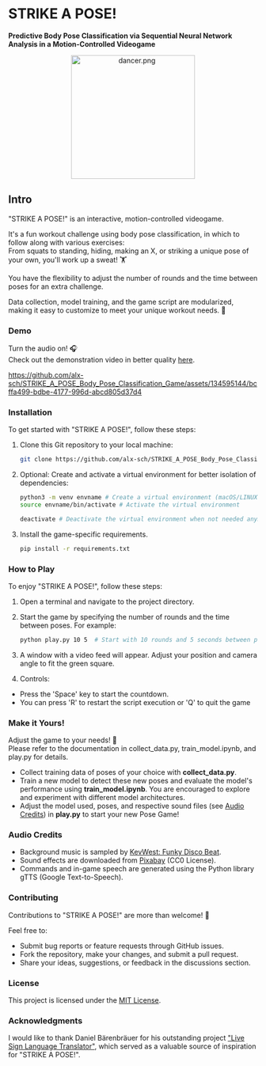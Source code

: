 # STRIKE A POSE! 
**Predictive Body Pose Classification via Sequential Neural Network Analysis in a Motion-Controlled Videogame**

<p align="center">
    <img src="https://github.com/alx-sch/STRIKE_A_POSE_Body_Pose_Classification_Game/assets/134595144/efd8d989-79a2-48e5-9f77-0006680ff04d" alt="dancer.png" style="width: 250px;" />
</p>

## Intro 
"STRIKE A POSE!" is an interactive, motion-controlled videogame.   

It's a fun workout challenge using body pose classification, in which to follow along with various exercises:   
From squats to standing, hiding, making an X, or striking a unique pose of your own, you'll work up a sweat! 🏋️   

You have the flexibility to adjust the number of rounds and the time between poses for an extra challenge.    

Data collection, model training, and the game script are modularized, making it easy to customize to meet your unique workout needs. 💪  

### Demo
Turn the audio on! 🎧  
Check out the demonstration video in better quality [here](https://www.loom.com/share/c715db6d054c44cab8a703be838f9201?sid=b5d8c26a-da8b-4349-9043-285fca207493).

https://github.com/alx-sch/STRIKE_A_POSE_Body_Pose_Classification_Game/assets/134595144/bcffa499-bdbe-4177-996d-abcd805d37d4

### Installation

To get started with "STRIKE A POSE!", follow these steps:

1. Clone this Git repository to your local machine:
   ```bash
   git clone https://github.com/alx-sch/STRIKE_A_POSE_Body_Pose_Classification_Game.git

2. Optional: Create and activate a virtual environment for better isolation of dependencies:
    ```bash
    python3 -m venv envname # Create a virtual environment (macOS/LINUX)
    source envname/bin/activate # Activate the virtual environment

    deactivate # Deactivate the virtual environment when not needed anymore

3. Install the game-specific requirements.
    ```bash
    pip install -r requirements.txt

### How to Play
To enjoy "STRIKE A POSE!", follow these steps:

1. Open a terminal and navigate to the project directory.

2. Start the game by specifying the number of rounds and the time between poses. For example:

   ```bash
   python play.py 10 5  # Start with 10 rounds and 5 seconds between poses

3. A window with a video feed will appear. Adjust your position and camera angle to fit the green square.
   
4. Controls:
  - Press the 'Space' key to start the countdown.
  - You can press 'R' to restart the script execution or 'Q' to quit the game

### Make it Yours!
Adjust the game to your needs! 💪     
Please refer to the documentation in collect_data.py, train_model.ipynb, and play.py for details.
- Collect training data of poses of your choice with **collect_data.py**.
- Train a new model to detect these new poses and evaluate the model's performance using **train_model.ipynb**. You are encouraged to explore and experiment with different model architectures.
- Adjust the model used, poses, and respective sound files (see [Audio Credits](#audio-credits)) in **play.py** to start your new Pose Game!

### Audio Credits
- Background music is sampled by [KevWest: Funky Disco Beat](https://www.looperman.com/loops/detail/332124/funky-disco-beat-free-123bpm-disco-drum-loop).
- Sound effects are downloaded from [Pixabay](https://pixabay.com/) (CC0 License).
- Commands and in-game speech are generated using the Python library gTTS (Google Text-to-Speech).

### Contributing
Contributions to "STRIKE A POSE!" are more than welcome! 🤗  

Feel free to:
  - Submit bug reports or feature requests through GitHub issues.
  - Fork the repository, make your changes, and submit a pull request.
  - Share your ideas, suggestions, or feedback in the discussions section.

### License
This project is licensed under the [MIT License](LICENSE).

### Acknowledgments

I would like to thank Daniel Bärenbräuer for his outstanding project ["Live Sign Language Translator"](https://github.com/d-db/SPICED_Final_Project_Live_Sign_Language_Translator__LSTM_Neural_Network),  which served as a valuable source of inspiration for "STRIKE A POSE!".

